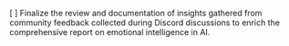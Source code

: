 [ ] Finalize the review and documentation of insights gathered from community feedback collected during Discord discussions to enrich the comprehensive report on emotional intelligence in AI.